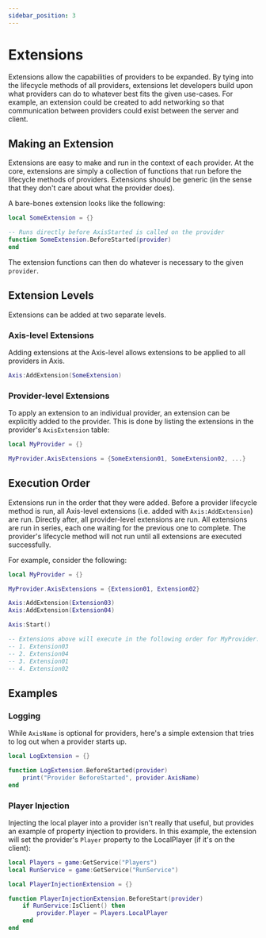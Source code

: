 ```yaml
---
sidebar_position: 3
---
```


# Extensions

Extensions allow the capabilities of providers to be expanded. By tying into the lifecycle methods of all providers, extensions let developers build upon what providers can do to whatever best fits the given use-cases. For example, an extension could be created to add networking so that communication between providers could exist between the server and client.

## Making an Extension

Extensions are easy to make and run in the context of each provider. At the core, extensions are simply a collection of functions that run before the lifecycle methods of providers. Extensions should be generic (in the sense that they don't care about what the provider does).

A bare-bones extension looks like the following:

```lua
local SomeExtension = {}

-- Runs directly before AxisStarted is called on the provider
function SomeExtension.BeforeStarted(provider)
end
```

The extension functions can then do whatever is necessary to the given `provider`.

## Extension Levels
Extensions can be added at two separate levels.

### Axis-level Extensions
Adding extensions at the Axis-level allows extensions to be applied to all providers in Axis.

```lua
Axis:AddExtension(SomeExtension)
```

### Provider-level Extensions
To apply an extension to an individual provider, an extension can be explicitly added to the provider. This is done by listing the extensions in the provider's `AxisExtension` table:

```lua
local MyProvider = {}

MyProvider.AxisExtensions = {SomeExtension01, SomeExtension02, ...}
```

## Execution Order

Extensions run in the order that they were added. Before a provider lifecycle method is run, all Axis-level extensions (i.e. added with `Axis:AddExtension`) are run. Directly after, all provider-level extensions are run. All extensions are run in series, each one waiting for the previous one to complete. The provider's lifecycle method will not run until all extensions are executed successfully.

For example, consider the following:

```lua
local MyProvider = {}

MyProvider.AxisExtensions = {Extension01, Extension02}

Axis:AddExtension(Extension03)
Axis:AddExtension(Extension04)

Axis:Start()

-- Extensions above will execute in the following order for MyProvider:
-- 1. Extension03
-- 2. Extension04
-- 3. Extension01
-- 4. Extension02
```

## Examples

### Logging

While `AxisName` is optional for providers, here's a simple extension that tries to log out when a provider starts up.

```lua
local LogExtension = {}

function LogExtension.BeforeStarted(provider)
	print("Provider BeforeStarted", provider.AxisName)
end
```

### Player Injection

Injecting the local player into a provider isn't really that useful, but provides an example of property injection to providers. In this example, the extension will set the provider's `Player` property to the LocalPlayer (if it's on the client):

```lua
local Players = game:GetService("Players")
local RunService = game:GetService("RunService")

local PlayerInjectionExtension = {}

function PlayerInjectionExtension.BeforeStart(provider)
	if RunService:IsClient() then
		provider.Player = Players.LocalPlayer
	end
end
```

